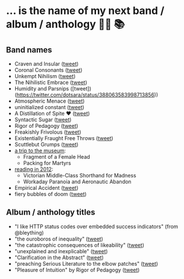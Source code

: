 # … is the name of my next band / album / anthology 🤘🏽 📚

## Band names

* Craven and Insular ([tweet](https://twitter.com/dotsara/status/741421397759561728))
* Coronal Consonants ([tweet](https://twitter.com/dotsara/status/486901934767357952))
* Unkempt Nihilism ([tweet](https://twitter.com/dotsara/status/484201713436745729))
* The Nihilistic Embrace ([tweet](https://twitter.com/dotsara/status/410896465934835712))
* Humidity and Parsnips ([tweet])(https://twitter.com/dotsara/status/388063583998713856))
* Atmospheric Menace ([tweet](https://twitter.com/dotsara/status/380875435153686528))
* uninitialized constant ([tweet](https://twitter.com/dotsara/status/369915971034562560))
* A Distillation of Spite ❤️ ([tweet](https://twitter.com/dotsara/status/368803252839542784))
* Syntactic Sugar ([tweet](https://twitter.com/dotsara/status/363323661375119360))
* Rigor of Pedagogy ([tweet](https://twitter.com/dotsara/status/344176498879639552))
* Freakishly Frivolous ([tweet](https://twitter.com/dotsara/status/331814712046129152))
* Existentially Fraught Free Throws ([tweet](https://twitter.com/dotsara/status/316317818582888448))
* Scuttlebut Grumps ([tweet](https://twitter.com/dotsara/status/294230862222987265))
* [a trip to the museum](https://twitter.com/dotsara/status/283457391817793536):
   * Fragment of a Female Head
   * Packing for Martyrs
* [reading in 2012](https://twitter.com/dotsara/status/275839537245204480):
   * Victorian Middle-Class Shorthand for Madness
   * Workaday Paranoia and Aeronautic Abandon
* Empirical Accident ([tweet](https://twitter.com/dotsara/status/228578268293525504))
* fiery bubbles of doom ([tweet](https://twitter.com/dotsara/status/1091160179))

## Album / anthology titles

* "I like HTTP status codes over embedded success indicators" (from @bleything)
* "the ouroboros of inequality" ([tweet](https://twitter.com/dotsara/status/834524181194608640))
* "the catastrophic consequences of likeability" ([tweet](https://twitter.com/dotsara/status/789505735465984000))
* "unexplained and inexplicable" ([tweet](https://twitter.com/dotsara/status/751502543167950848))
* "Clarification in the Abstract" ([tweet](https://twitter.com/dotsara/status/363323960265416704))
* "preaching Serious Literature to the elbow patches" ([tweet](https://twitter.com/dotsara/status/751502543167950848))
* "Pleasure of Intuition" by Rigor of Pedagogy ([tweet](https://twitter.com/dotsara/status/344176498879639552))
